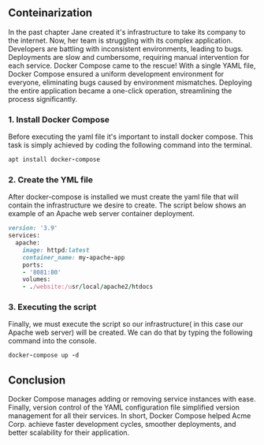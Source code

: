 ## Conteinarization
In the past chapter Jane created it's infrastructure to take its company to the internet. Now, her team is struggling with its complex application. Developers are battling with inconsistent environments, leading to bugs. Deployments are slow and cumbersome, requiring manual intervention for each service. Docker Compose came to the rescue! With a single YAML file, Docker Compose ensured a uniform development environment for everyone, eliminating bugs caused by environment mismatches. Deploying the entire application became a one-click operation, streamlining the process significantly.

### 1. Install Docker Compose
Before executing the yaml file it's important to install docker compose. This task is simply achieved by coding the following command into the terminal.

```ruby
apt install docker-compose
```
### 2. Create the YML file
After docker-compose is installed we must create the yaml file that will contain the infrastructure we desire to create. The script below shows an example of an Apache web server container deployment. 

```ruby
version: '3.9'
services:
  apache:
    image: httpd:latest
    container_name: my-apache-app
    ports:
    - '8081:80'
    volumes:
    - ./website:/usr/local/apache2/htdocs
```
### 3. Executing the script
Finally, we must execute the script so our infrastructure( in this case our Apache web server) will be created. We can do that by typing the following command into the console.

```ruby
docker-compose up -d
```

## Conclusion
Docker Compose manages adding or removing service instances with ease. Finally, version control of the YAML configuration file simplified version management for all their services.
In short, Docker Compose helped Acme Corp. achieve faster development cycles, smoother deployments, and better scalability for their application.
